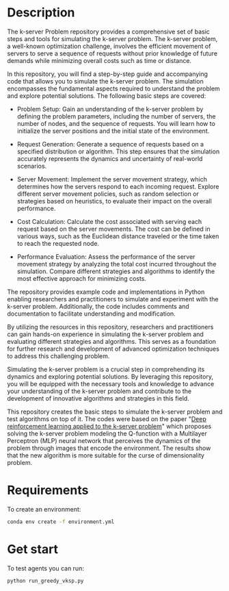 # Description
The k-server Problem repository provides a comprehensive set of basic steps and tools for simulating the k-server problem. The k-server problem, a well-known optimization challenge, involves the efficient movement of servers to serve a sequence of requests without prior knowledge of future demands while minimizing overall costs such as time or distance.

In this repository, you will find a step-by-step guide and accompanying code that allows you to simulate the k-server problem. The simulation encompasses the fundamental aspects required to understand the problem and explore potential solutions. The following basic steps are covered:

- Problem Setup: Gain an understanding of the k-server problem by defining the problem parameters, including the number of servers, the number of nodes, and the sequence of requests. You will learn how to initialize the server positions and the initial state of the environment.

- Request Generation: Generate a sequence of requests based on a specified distribution or algorithm. This step ensures that the simulation accurately represents the dynamics and uncertainty of real-world scenarios.

- Server Movement: Implement the server movement strategy, which determines how the servers respond to each incoming request. Explore different server movement policies, such as random selection or strategies based on heuristics, to evaluate their impact on the overall performance.

- Cost Calculation: Calculate the cost associated with serving each request based on the server movements. The cost can be defined in various ways, such as the Euclidean distance traveled or the time taken to reach the requested node.

- Performance Evaluation: Assess the performance of the server movement strategy by analyzing the total cost incurred throughout the simulation. Compare different strategies and algorithms to identify the most effective approach for minimizing costs.

The repository provides example code and implementations in Python enabling researchers and practitioners to simulate and experiment with the k-server problem. Additionally, the code includes comments and documentation to facilitate understanding and modification.

By utilizing the resources in this repository, researchers and practitioners can gain hands-on experience in simulating the k-server problem and evaluating different strategies and algorithms. This serves as a foundation for further research and development of advanced optimization techniques to address this challenging problem.

Simulating the k-server problem is a crucial step in comprehending its dynamics and exploring potential solutions. By leveraging this repository, you will be equipped with the necessary tools and knowledge to advance your understanding of the k-server problem and contribute to the development of innovative algorithms and strategies in this field.

This repository creates the basic steps to simulate the k-server problem and test algorithms on top of it. The codes were based on the paper "[Deep reinforcement learning applied to the k-server problem](https://www.sciencedirect.com/science/article/abs/pii/S0957417419304154)" which proposes solving the k-server problem modeling the Q-function with a Multilayer Perceptron (MLP) neural network that perceives the dynamics of the problem through images that encode the environment. The results show that the new algorithm is more suitable for the curse of dimensionality problem.


# Requirements
To create an environment:
```bash
conda env create -f environment.yml
```

# Get start
To test agents you can run:
```bash
python run_greedy_vksp.py
```

